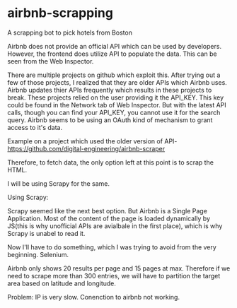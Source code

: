 # airbnb-scrapping
A scrapping bot to pick hotels from Boston


Airbnb does not provide an official API which can be used by developers. However, the frontend does utilize API to populate the data. This can be seen from the Web Inspector.

There are multiple projects on github which exploit this. After trying out a few of those projects, I realized that they are older APIs which Airbnb uses. Airbnb updates thier APIs frequently which results in these projects to break. These projects relied on the user providing it the API_KEY. This key could be found in the Network tab of Web Inspector. But with the latest API calls, though you can find your API_KEY, you cannot use it for the search query. Airbnb seems to be using an OAuth kind of mechanism to grant access to it's data.

Example on a project which used the older version of API- https://github.com/digital-engineering/airbnb-scraper

Therefore, to fetch data, the only option left at this point is to scrap the HTML.


I will be using Scrapy for the same.


Using Scrapy:

Scrapy seemed like the next best option. But Airbnb is a Single Page Application. Most of the content of the page is loaded dynamically by JS(this is why unofficial APIs are avialbale in the first place), which is why Scrapy is unabel to read it.


Now I'll have to do something, which I was trying to avoid from the very beginning.
Selenium.



Airbnb only shows 20 results per page and 15 pages at max. Therefore if we need to scrape more than 300 entries, we will have to partition the target area based on latitude and longitude.



Problem: IP is very slow. Conenction to airbnb not working.